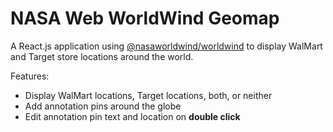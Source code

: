 # NASA Web WorldWind Geomap

A React.js application using [@nasaworldwind/worldwind](https://www.npmjs.com/package/@nasaworldwind/worldwind) to display WalMart and Target store locations around the world.

Features:
- Display WalMart locations, Target locations, both, or neither
- Add annotation pins around the globe
- Edit annotation pin text and location on **double click**